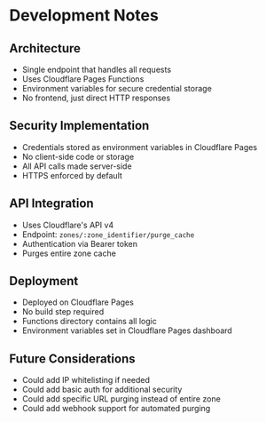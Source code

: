 # Development Notes

## Architecture

- Single endpoint that handles all requests
- Uses Cloudflare Pages Functions
- Environment variables for secure credential storage
- No frontend, just direct HTTP responses

## Security Implementation

- Credentials stored as environment variables in Cloudflare Pages
- No client-side code or storage
- All API calls made server-side
- HTTPS enforced by default

## API Integration

- Uses Cloudflare's API v4
- Endpoint: `zones/:zone_identifier/purge_cache`
- Authentication via Bearer token
- Purges entire zone cache

## Deployment

- Deployed on Cloudflare Pages
- No build step required
- Functions directory contains all logic
- Environment variables set in Cloudflare Pages dashboard

## Future Considerations

- Could add IP whitelisting if needed
- Could add basic auth for additional security
- Could add specific URL purging instead of entire zone
- Could add webhook support for automated purging
